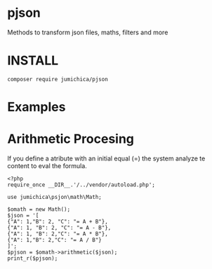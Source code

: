 # pjson
Methods to transform json files, maths, filters and more

# INSTALL 
    composer require jumichica/pjson

# Examples
# Arithmetic Procesing
If you define a atribute with an initial equal (=) the system analyze te content to eval the formula.

    <?php
    require_once __DIR__.'/../vendor/autoload.php';
    
    use jumichica\psjon\math\Math;
    
    $omath = new Math();
    $json = '[
    {"A": 1,"B": 2, "C": "= A + B"},
    {"A": 1, "B": 2, "C": "= A - B"},
    {"A": 1, "B": 2,"C": "= A * B"},
    {"A": 1,"B": 2,"C": "= A / B"}
    ]';
    $pjson = $omath->arithmetic($json);
    print_r($pjson);
